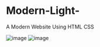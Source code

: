 # Modern-Light-
A Modern Website Using HTML CSS 

![image](https://user-images.githubusercontent.com/73253420/226119535-5f710301-8989-4c7d-84d2-bc6d4b2a7bf8.png)
![image](https://user-images.githubusercontent.com/73253420/226119547-8855e30d-f01d-4f2c-bdef-306674296d09.png)
